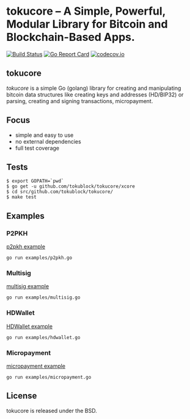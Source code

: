 # tokucore – A Simple, Powerful, Modular Library for Bitcoin and Blockchain-Based Apps.

[![Build Status](https://travis-ci.org/tokublock/tokucore.png)](https://travis-ci.org/tokublock/tokucore) [![Go Report Card](https://goreportcard.com/badge/github.com/tokublock/tokucore)](https://goreportcard.com/report/github.com/tokublock/tokucore) [![codecov.io](https://codecov.io/gh/tokublock/tokucore/graphs/badge.svg)](https://codecov.io/gh/tokublock/tokucore/branch/master)

## tokucore

*tokucore* is a simple Go (golang) library for creating and manipulating bitcoin data structures like creating keys and addresses (HD/BIP32) or parsing, creating and signing transactions, micropayment.

## Focus

* simple and easy to use
* no external dependencies
* full test coverage

## Tests

```
$ export GOPATH=`pwd`
$ go get -u github.com/tokublock/tokucore/xcore
$ cd src/github.com/tokublock/tokucore/
$ make test
```
## Examples

### P2PKH

[p2pkh example](examples/p2pkh.go)

```
go run examples/p2pkh.go
```

### Multisig

[multisig example](examples/multisig.go)

```
go run examples/multisig.go
```

### HDWallet

[HDWallet example](examples/hdwallet.go)

```
go run examples/hdwallet.go
```

### Micropayment

[micropayment example](examples/micropayment.go)

```
go run examples/micropayment.go
```

## License

tokucore is released under the BSD.
